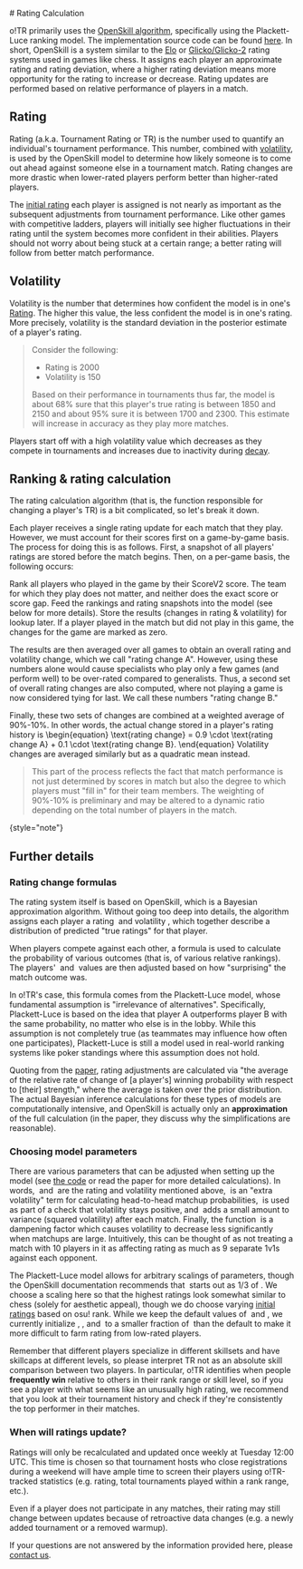 \# Rating Calculation

o!TR primarily uses the [OpenSkill algorithm](https://jmlr.csail.mit.edu/papers/volume12/weng11a/weng11a.pdf), specifically using the Plackett-Luce ranking model. The implementation source code can be found [here](https://crates.io/crates/openskill/0.0.1). In short, OpenSkill is a system similar to the [Elo](https://en.wikipedia.org/wiki/Elo_rating_system) or [Glicko/Glicko-2](https://en.wikipedia.org/wiki/Glicko_rating_system) rating systems used in games like chess. It assigns each player an approximate rating and rating deviation, where a higher rating deviation means more opportunity for the rating to increase or decrease. Rating updates are performed based on relative performance of players in a match.

## Rating

Rating (a.k.a. Tournament Rating or TR) is the number used to quantify an individual's tournament performance. This number, combined with [volatility](#volatility), is used by the OpenSkill model to determine how likely someone is to come out ahead against someone else in a tournament match. Rating changes are more drastic when lower-rated players perform better than higher-rated players.

The [initial rating](Initial-Ratings.md) each player is assigned is not nearly as important as the subsequent adjustments from tournament performance. Like other games with competitive ladders, players will initially see higher fluctuations in their rating until the system becomes more confident in their abilities. Players should not worry about being stuck at a certain range; a better rating will follow from better match performance.

## Volatility

Volatility is the number that determines how confident the model is in one's [Rating](#rating). The higher this value, the less confident the model is in one's rating. More precisely, volatility is the standard deviation in the posterior estimate of a player's rating.

> Consider the following:
> 
> * Rating is 2000
> * Volatility is 150
>
> Based on their performance in tournaments thus far, the model is about 68% sure that this player's true rating is between 1850 and 2150 and about 95% sure it is between 1700 and 2300. This estimate will increase in accuracy as they play more matches.
> 

Players start off with a high volatility value which decreases as they compete in tournaments and increases due to inactivity during [decay](Rating-Decay.md).

## Ranking & rating calculation

The rating calculation algorithm (that is, the function responsible for changing a player's TR) is a bit complicated, so let's break it down.

Each player receives a single rating update for each match that they play. However, we must account for their scores first on a game-by-game basis. The process for doing this is as follows. First, a snapshot of all players' ratings are stored before the match begins. Then, on a per-game basis, the following occurs:

<procedure>
<step>
Rank all players who played in the game by their ScoreV2 score. The team for which they play does not matter, and neither does the exact score or score gap.
</step>
<step>
Feed the rankings and rating snapshots into the model (see below for more details).
</step>
<step>
Store the results (changes in rating & volatility) for lookup later. If a player played in the match but did not play in this game, the changes for the game are marked as zero.
</step>
</procedure>

The results are then averaged over all games to obtain an overall rating and volatility change, which we call "rating change A". However, using these numbers alone would cause specialists who play only a few games (and perform well) to be over-rated compared to generalists. Thus, a second set of overall rating changes are also computed, where not playing a game is now considered tying for last. We call these numbers "rating change B."

Finally, these two sets of changes are combined at a weighted average of 90%-10%. In other words, the actual change stored in a player's rating history is
<code-block lang="tex">
\begin{equation}
    \text{rating change} = 0.9 \cdot \text{rating change A} + 0.1 \cdot \text{rating change B}.
\end{equation}
</code-block>
Volatility changes are averaged similarly but as a quadratic mean instead.

> This part of the process reflects the fact that match performance is not just determined by scores in match but also the degree to which players must "fill in" for their team members. The weighting of 90%-10% is preliminary and may be altered to a dynamic ratio depending on the total number of players in the match.
> 
{style="note"}

## Further details

### Rating change formulas

The rating system itself is based on OpenSkill, which is a Bayesian approximation algorithm. Without going too deep into details, the algorithm assigns each player a rating <math>\mu</math> and volatility <math>\sigma</math>, which together describe a distribution of predicted "true ratings" for that player. 

When players compete against each other, a formula is used to calculate the probability of various outcomes (that is, of various relative rankings). The players' <math>\mu</math> and <math>\sigma</math> values are then adjusted based on how "surprising" the match outcome was. 

In o!TR's case, this formula comes from the Plackett-Luce model, whose fundamental assumption is "irrelevance of alternatives". Specifically, Plackett-Luce is based on the idea that player A outperforms player B with the same probability, no matter who else is in the lobby. While this assumption is not completely true (as teammates may influence how often one participates), Plackett-Luce is still a model used in real-world ranking systems like poker standings where this assumption does not hold.

Quoting from the [paper](https://jmlr.csail.mit.edu/papers/volume12/weng11a/weng11a.pdf), rating adjustments are calculated via "the average of the relative rate of change of [a player's] winning probability with respect to [their] strength," where the average is taken over the prior distribution. The actual Bayesian inference calculations for these types of models are computationally intensive, and OpenSkill is actually only an **approximation** of the full calculation (in the paper, they discuss why the simplifications are reasonable).

### Choosing model parameters

There are various parameters that can be adjusted when setting up the model (see [the code](https://github.com/injae/openskill-rs/blob/main/src/model/plackett_luce.rs#L12) or read the paper for more detailed calculations). In words, <math>\mu</math> and <math>\sigma</math> are the rating and volatility mentioned above, <math>\beta</math> is an "extra volatility" term for calculating head-to-head matchup probabilities, <math>\kappa</math> is used as part of a check that volatility stays positive, and <math>\tau</math> adds a small amount to variance (squared volatility) after each match. Finally, the function <math>\gamma</math> is a dampening factor which causes volatility to decrease less significantly when matchups are large. Intuitively, this can be thought of as not treating a match with 10 players in it as affecting rating as much as 9 separate 1v1s against each opponent.

The Plackett-Luce model allows for arbitrary scalings of parameters, though the OpenSkill documentation recommends that <math>\sigma</math> starts out as 1/3 of <math>\mu</math>. We choose a scaling here so that the highest ratings look somewhat similar to chess (solely for aesthetic appeal), though we do choose varying [initial ratings](Initial-Ratings.md) based on osu! rank. While we keep the default values of <math>\gamma</math> and <math>\kappa</math>, we currently initialize <math>\sigma</math>, <math>\beta</math>, and <math>\tau</math> to a smaller fraction of <math>\mu</math> than the default to make it more difficult to farm rating from low-rated players.

Remember that different players specialize in different skillsets and have skillcaps at different levels, so please interpret TR not as an absolute skill comparison between two players. In particular, o!TR identifies when people **frequently win** relative to others in their rank range or skill level, so if you see a player with what seems like an unusually high rating, we recommend that you look at their tournament history and check if they're consistently the top performer in their matches.

### When will ratings update?

Ratings will only be recalculated and updated once weekly at Tuesday 12:00 UTC. This time is chosen so that tournament hosts who close registrations during a weekend will have ample time to screen their players using o!TR-tracked statistics (e.g. rating, total tournaments played within a rank range, etc.).

<warning>
Even if a player does not participate in any matches, their rating may still change between updates because of retroactive data changes (e.g. a newly added tournament or a removed warmup).
</warning>

If your questions are not answered by the information provided here, please [contact us](Contact.md).